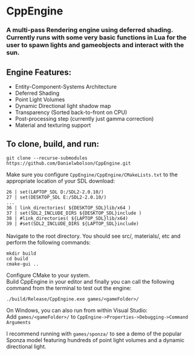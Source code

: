 # CppEngine

### A multi-pass Rendering engine using deferred shading. Currently runs with some very basic functions in Lua for the user to spawn lights and gameobjects and interact with the sun.

## Engine Features:  
- Entity-Component-Systems Architecture
- Deferred Shading
- Point Light Volumes
- Dynamic Directional light shadow map
- Transparency (Sorted back-to-front on CPU)
- Post-processing step (currently just gamma correction)
- Material and texturing support


## To clone, build, and run:  
```
git clone --recurse-submodules https://github.com/Danielwbolson/CppEngine.git
```
Make sure you configure `CppEngine/CppEngine/CMakeLists.txt` to the appropriate location of your SDL download:  

`26 | set(LAPTOP_SDL D:/SDL2-2.0.10/)`  
`27 | set(DESKTOP_SDL E:/SDL2-2.0.10/)`  
`...`  
`36 | link_directories( ${DESKTOP_SDL}lib/x64 )`  
`37 | set(SDL2_INCLUDE_DIRS ${DESKTOP_SDL}include )`  
`38 | #link_directories( ${LAPTOP_SDL}lib/x64)`  
`39 | #set(SDL2_INCLUDE_DIRS ${LAPTOP_SDL}include)`  
<br/>
Navigate to the root directory. You should see src/, materials/, etc and perform the following commands:
```
mkdir build
cd build
cmake-gui ..
```
Configure CMake to your system.  
Build CppEngine in your editor and finally you can call the following command from the terminal to test out the engine:
```
./build/Release/CppEngine.exe games/<gameFolder>/
```
On Windows, you can also run from within Visual Studio:  
Add `games/<gameFolder>/` to `CppEngine->Properties->Debugging->Command Arguments`

I recommend running with `games/sponza/` to see a demo of the popular Sponza model featuring hundreds of point light volumes and a  dynamic directional light.
